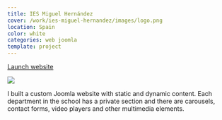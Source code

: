 ```yaml
---
title: IES Miguel Hernández
cover: /work/ies-miguel-hernandez/images/logo.png
location: Spain
color: white
categories: web joomla
template: project
---
```


<p class="align-center">
<a class="btn external" role="button" href="http://iesmh.edu.gva.es/" target="_blank">Launch website</a>
</p>

![](/work/ies-miguel-hernandez/images/1.png)

I built a custom Joomla website with static and dynamic content. Each department in the school has a private section and there are carousels, contact forms, video players and other multimedia elements.
